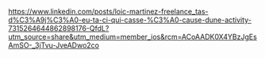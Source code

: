 

https://www.linkedin.com/posts/loic-martinez-freelance_tas-d%C3%A9j%C3%A0-eu-ta-ci-qui-casse-%C3%A0-cause-dune-activity-7315264644862898176-QfdL?utm_source=share&utm_medium=member_ios&rcm=ACoAADK0X4YBzJgEsAmSO-_3jTvu-JveADwo2co
